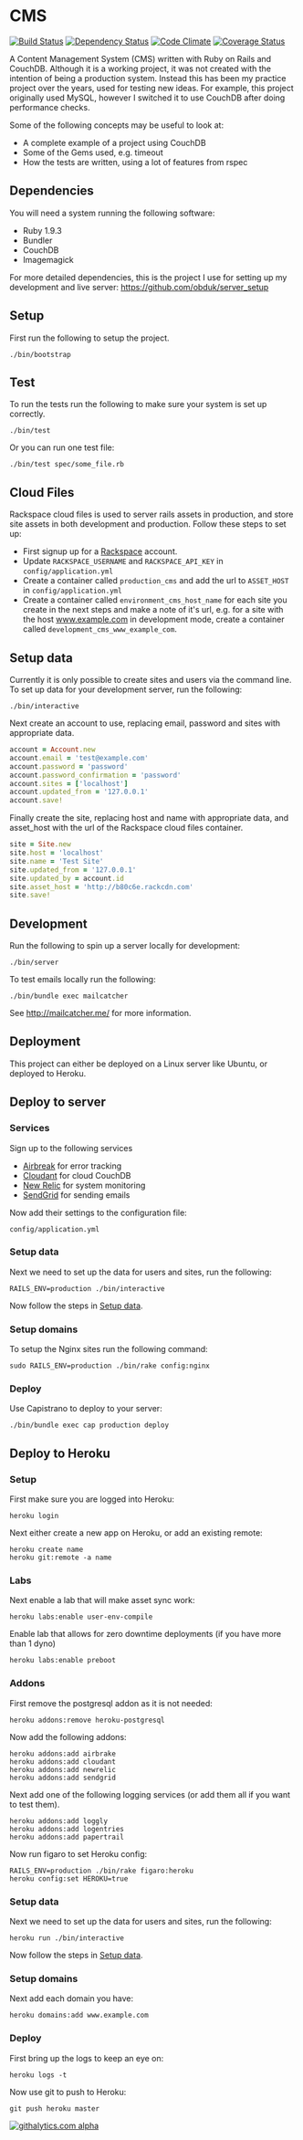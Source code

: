 CMS
===

[![Build Status](https://travis-ci.org/obduk/cms.png?branch=master)](https://travis-ci.org/obduk/cms)
[![Dependency Status](https://gemnasium.com/obduk/cms.png)](https://gemnasium.com/obduk/cms)
[![Code Climate](https://codeclimate.com/github/obduk/cms.png)](https://codeclimate.com/github/obduk/cms)
[![Coverage Status](https://coveralls.io/repos/obduk/cms/badge.png)](https://coveralls.io/r/obduk/cms)

A Content Management System (CMS) written with Ruby on Rails and CouchDB.
Although it is a working project, it was not created with the intention of being
a production system. Instead this has been my practice project over the years,
used for testing new ideas. For example, this project originally used MySQL,
however I switched it to use CouchDB after doing performance checks.

Some of the following concepts may be useful to look at:

* A complete example of a project using CouchDB
* Some of the Gems used, e.g. timeout
* How the tests are written, using a lot of features from rspec

Dependencies
------------

You will need a system running the following software:

* Ruby 1.9.3
* Bundler
* CouchDB
* Imagemagick

For more detailed dependencies, this is the project I use for setting up my
development and live server: https://github.com/obduk/server_setup

Setup
-----

First run the following to setup the project.

```shell
./bin/bootstrap
```

Test
----

To run the tests run the following to make sure your system is set up correctly.

```shell
./bin/test
```

Or you can run one test file:

```shell
./bin/test spec/some_file.rb
```

Cloud Files
-----------

Rackspace cloud files is used to server rails assets in production, and store
site assets in both development and production. Follow these steps to set up:

* First signup up for a [Rackspace](http://www.rackspace.com/) account.
* Update `RACKSPACE_USERNAME` and `RACKSPACE_API_KEY` in
  `config/application.yml`
* Create a container called `production_cms` and add the url to `ASSET_HOST`
  in `config/application.yml`
* Create a container called `environment_cms_host_name` for each site you create
  in the next steps and make a note of it's url, e.g. for a site with the host
  www.example.com in development mode, create a container called
  `development_cms_www_example_com`.

Setup data
----------

Currently it is only possible to create sites and users via the command line.
To set up data for your development server, run the following:

```shell
./bin/interactive
```

Next create an account to use, replacing email, password and sites with
appropriate data.

```ruby
account = Account.new
account.email = 'test@example.com'
account.password = 'password'
account.password_confirmation = 'password'
account.sites = ['localhost']
account.updated_from = '127.0.0.1'
account.save!
```

Finally create the site, replacing host and name with appropriate data, and
asset_host with the url of the Rackspace cloud files container.

```ruby
site = Site.new
site.host = 'localhost'
site.name = 'Test Site'
site.updated_from = '127.0.0.1'
site.updated_by = account.id
site.asset_host = 'http://b80c6e.rackcdn.com'
site.save!
```

Development
-----------

Run the following to spin up a server locally for development:

```shell
./bin/server
```

To test emails locally run the following:

```shell
./bin/bundle exec mailcatcher
```

See http://mailcatcher.me/ for more information.

Deployment
----------

This project can either be deployed on a Linux server like Ubuntu, or deployed
to Heroku.

Deploy to server
----------------

### Services

Sign up to the following services

* [Airbreak](https://airbrake.io/) for error tracking
* [Cloudant](https://cloudant.com/) for cloud CouchDB
* [New Relic](http://newrelic.com/) for system monitoring
* [SendGrid](http://sendgrid.com/) for sending emails

Now add their settings to the configuration file:

```
config/application.yml
```

### Setup data

Next we need to set up the data for users and sites, run the following:

```shell
RAILS_ENV=production ./bin/interactive
```

Now follow the steps in [Setup data](#setup-data).

### Setup domains

To setup the Nginx sites run the following command:

```shell
sudo RAILS_ENV=production ./bin/rake config:nginx
```

### Deploy

Use Capistrano to deploy to your server:

```shell
./bin/bundle exec cap production deploy
```

Deploy to Heroku
----------------

### Setup

First make sure you are logged into Heroku:

```shell
heroku login
```

Next either create a new app on Heroku, or add an existing remote:

```shell
heroku create name
heroku git:remote -a name
```

### Labs

Next enable a lab that will make asset sync work:

```shell
heroku labs:enable user-env-compile
```

Enable lab that allows for zero downtime deployments (if you have more than 1
dyno)

```shell
heroku labs:enable preboot
```

### Addons

First remove the postgresql addon as it is not needed:

```shell
heroku addons:remove heroku-postgresql
```

Now add the following addons:

```shell
heroku addons:add airbrake
heroku addons:add cloudant
heroku addons:add newrelic
heroku addons:add sendgrid
```

Next add one of the following logging services (or add them all if you want to
test them).

```shell
heroku addons:add loggly
heroku addons:add logentries
heroku addons:add papertrail
```

Now run figaro to set Heroku config:

```shell
RAILS_ENV=production ./bin/rake figaro:heroku
heroku config:set HEROKU=true
```

### Setup data

Next we need to set up the data for users and sites, run the following:

```shell
heroku run ./bin/interactive
```

Now follow the steps in [Setup data](#setup-data).

### Setup domains

Next add each domain you have:

```shell
heroku domains:add www.example.com
```

### Deploy

First bring up the logs to keep an eye on:

```shell
heroku logs -t
```

Now use git to push to Heroku:

```shell
git push heroku master
```

[![githalytics.com alpha](https://cruel-carlota.pagodabox.com/db0f06373b732860b25a2a19dffdf503 "githalytics.com")](http://githalytics.com/obduk/cms)
